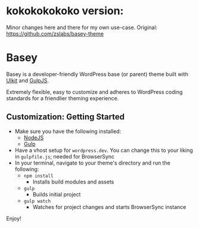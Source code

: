 # kokokokokoko version:

Minor changes here and there for my own use-case.
Original: https://github.com/zslabs/basey-theme

# Basey

Basey is a developer-friendly WordPress base (or parent) theme built with [UIkit](https://github.com/uikit/uikit) and [GulpJS](http://gulpjs.com).

Extremely flexible, easy to customize and adheres to WordPress coding standards for a friendlier theming experience.

## Customization: Getting Started

* Make sure you have the following installed:
  * [NodeJS](http://nodejs.org)
  * [Gulp](http://gulpjs.com)
* Have a vhost setup for `wordpress.dev`. You can change this to your liking in `gulpfile.js`; needed for BrowserSync
* In your terminal, navigate to your theme's directory and run the following:
  * `npm install`
    * Installs build modules and assets
  * `gulp`
     * Builds initial project
   * `gulp watch`
     * Watches for project changes and starts BrowserSync instance

Enjoy!
